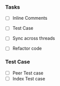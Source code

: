 ### Tasks

- [ ] Inline Comments
- [ ] Test Case 
- [ ] Sync across threads
- [ ] Refactor code


### Test Case 

- [ ] Peer Test case
- [ ] Index Test case 
